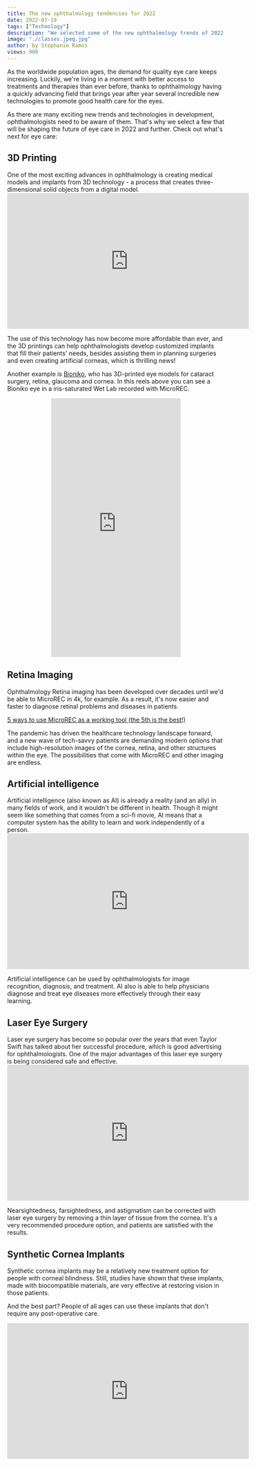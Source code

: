 ```yaml
---
title: The new ophthalmology tendencies for 2022
date: 2022-07-19
tags: ["Technology"]
description: "We selected some of the new ophthalmology trends of 2022 you need to know. Read now!"
image: "./classes.jpeg.jpg"
author: by Stephanie Ramos
views: 900
---
```


As the worldwide population ages, the demand for quality eye care keeps increasing. Luckily, we're living in a moment with better access to treatments and therapies than ever before, thanks to ophthalmology having a quickly advancing field that brings year after year several incredible new technologies to promote good health care for the eyes.

As there are many exciting new trends and technologies in development, ophthalmologists need to be aware of them. That's why we select a few that will be shaping the future of eye care in 2022 and further. Check out what's next for eye care:


<h2><b> 3D Printing </h2></b>
One of the most exciting advances in ophthalmology is creating medical models and implants from 3D technology - a process that creates three-dimensional solid objects from a digital model.

<iframe width="560" height="315" src="https://www.youtube.com/embed/kV5FLZvQuLU" title="YouTube video player" frameborder="0" allow="accelerometer; autoplay; clipboard-write; encrypted-media; gyroscope; picture-in-picture" allowfullscreen></iframe>

The use of this technology has now become more affordable than ever, and the 3D printings can help ophthalmologists develop customized implants that fill their patients' needs, besides assisting them in planning surgeries and even creating artificial corneas, which is thrilling news!

Another example is <a href="https://www.bioniko.com/" class="links_post">Bioniko</a>, who has 3D-printed eye models for cataract surgery, retina, glaucoma and cornea. In this reels above you can see a Bioniko eye in a iris-saturated Wet Lab recorded with MicroREC. 

 <iframe
    src="https://www.instagram.com/p/CfnspH5DNzi/embed"  
    frameborder="0"
    scrolling="yes"
    allowtransparency
    width="auto"
    height="600"
    style="position: relative;
    left: 50%;
    transform: translate(-50%, 0);"
  ></iframe>


<h2><b> Retina Imaging </h2></b>
Ophthalmology Retina imaging has been developed over decades until we'd be able to MicroREC in 4k, for example. As a result, it's now easier and faster to diagnose retinal problems and diseases in patients.

<a href="https://blog.customsurgical.co/07-5-ways-to-use-MicroREC-as-a-working-tool/" class="links_post" target="t_blank">5 ways to use MicroREC as a working tool (the 5th is the best!)
</a>

The pandemic has driven the healthcare technology landscape forward, and a new wave of tech-savvy patients are demanding modern options that include high-resolution images of the cornea, retina, and other structures within the eye. The possibilities that come with MicroREC and other imaging are endless.


<h2><b> Artificial intelligence </h2></b>
Artificial intelligence (also known as AI) is already a reality (and an ally) in many fields of work, and it wouldn't be different in health. Though it might seem like something that comes from a sci-fi movie, AI means that a computer system has the ability to learn and work independently of a person.

<iframe width="560" height="315" src="https://www.youtube.com/embed/Ng5oufQOLcU" title="YouTube video player" frameborder="0" allow="accelerometer; autoplay; clipboard-write; encrypted-media; gyroscope; picture-in-picture" allowfullscreen></iframe>

Artificial intelligence can be used by ophthalmologists for image recognition, diagnosis, and treatment. AI also is able to help physicians diagnose and treat eye diseases more effectively through their easy learning.


<h2><b> Laser Eye Surgery </h2></b>
Laser eye surgery has become so popular over the years that even Taylor Swift has talked about her successful procedure, which is good advertising for ophthalmologists. One of the major advantages of this laser eye surgery is being considered safe and effective.

<iframe width="560" height="315" src="https://www.youtube.com/embed/IZ_SFbaysHk" title="YouTube video player" frameborder="0" allow="accelerometer; autoplay; clipboard-write; encrypted-media; gyroscope; picture-in-picture" allowfullscreen></iframe>

Nearsightedness, farsightedness, and astigmatism can be corrected with laser eye surgery by removing a thin layer of tissue from the cornea. It's a very recommended procedure option, and patients are satisfied with the results.


<h2><b> Synthetic Cornea Implants </h2></b>
Synthetic cornea implants may be a relatively new treatment option for people with corneal blindness. Still, studies have shown that these implants, made with biocompatible materials, are very effective at restoring vision in those patients.

And the best part? People of all ages can use these implants that don't require any post-operative care.

<iframe width="560" height="315" src="https://www.youtube.com/embed/HeDQqHVHbHM" title="YouTube video player" frameborder="0" allow="accelerometer; autoplay; clipboard-write; encrypted-media; gyroscope; picture-in-picture" allowfullscreen></iframe>

